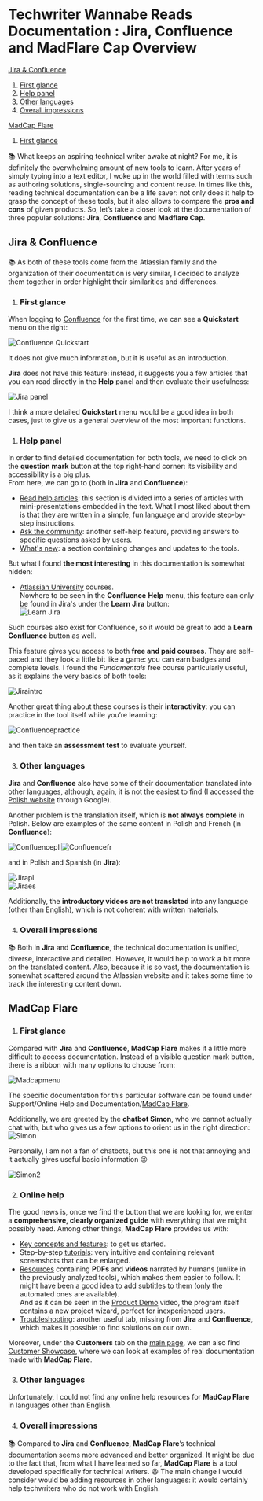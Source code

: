 # **Techwriter Wannabe Reads Documentation : Jira, Confluence and MadFlare Cap Overview**


   [Jira & Confluence](#jira--confluence)  
   1. [First glance](#first-glance)
   2. [Help panel](#online-help)
   3. [Other languages](#other-languages)
   4. [Overall impressions](#overall-impressions)  
   
   [MadCap Flare](#madcap-flare)  
   1. [First glance](#first-glance)

:books: What keeps an aspiring technical writer awake at night? For me, it is definitely the overwhelming amount of new tools to learn. After years of simply typing into a text editor, I woke up in the world filled with terms such as authoring solutions, single-sourcing and content reuse. In times like this, reading technical documentation can be a life saver: not only does it help to grasp the concept of these tools, but it also allows to compare the **pros and cons** of given products. So, let’s take a closer look at the documentation of three popular solutions: **Jira**, **Confluence** and **Madflare Cap**.

## Jira & Confluence
:books:
As both of these tools come from the Atlassian family and the organization of their documentation is very similar, I decided to analyze them together in order highlight their similarities and differences. 

1. ### **First glance** 

When logging to [Confluence](https://techcommvistula.atlassian.net/wiki/spaces/TECHCOMMVI/overview) for the first time, we can see a **Quickstart** menu on the right:  

![Confluence Quickstart](confluence1.jpeg)  

It does not give much information, but it is useful as an introduction.  

**Jira** does not have this feature: instead, it suggests you a few articles that you can read directly in the **Help** panel and then evaluate their usefulness:  

![Jira panel](jira2.jpeg)

I think a more detailed **Quickstart** menu would be a good idea in both cases, just to give us a general overview of the most important functions.

1. ### **Help panel**  

In order to find detailed documentation for both tools, we need to click on the **question mark** button at the top right-hand corner: its visibility and accessibility is a big plus.  
From here, we can go to (both in **Jira** and **Confluence**):  
* [Read help articles](https://support.atlassian.com/confluence-cloud/resources/): this section is divided into a series of articles with mini-presentations embedded in the text. What I most liked about them is that they are written in a simple, fun language and provide step-by-step instructions.  
* [Ask the community](https://community.atlassian.com/t5/Confluence/ct-p/confluence): another self-help feature, providing answers to specific questions asked by users.  
* [What's new](https://confluence.atlassian.com/cloud/blog): a section containing changes and updates to the tools.  

But what I found **the most interesting** in this documentation is somewhat hidden: 
* [Atlassian University](https://university.atlassian.com/student/catalog) courses.  
  Nowhere to be seen in the **Confluence** **Help** menu, this feature can only be found in Jira's under the **Learn Jira** button:  
![Learn Jira](jira3.jpeg)  

Such courses also exist for Confluence, so it would be great to add a **Learn Confluence** button as well.  

This feature gives you access to both **free and paid courses**. They are self-paced and they look a little bit like a game: you can earn badges and complete levels. I found the *Fundamentals* free course particularly useful, as it explains the very basics of both tools:  

![Jiraintro](jira1.jpeg)  


Another great thing about these courses is their **interactivity**: you can practice in the tool itself while you’re learning:

![Confluencepractice](confluence2.jpeg)  


and then take an **assessment test** to evaluate yourself.  

3. ### **Other languages**  

**Jira** and **Confluence** also have some of their documentation translated into other languages, although, again, it is not the easiest to find (I accessed the [Polish website](https://www.atlassian.com/pl/software/confluence) through Google).  

Another problem is the translation itself, which is **not always complete** in Polish. Below are examples of the same content in Polish and French (in **Confluence**):  

![Confluencepl](confluencepl.jpeg)
![Confluencefr](confluencefr.jpeg)  

and in Polish and Spanish (in **Jira**):  

![Jirapl](jirapl.jpeg)  
![Jiraes](jiraesp.jpeg)  

Additionally, the **introductory videos are not translated** into any language (other than English), which is not coherent with written materials.  

4. ### **Overall impressions**
   
:books: Both in **Jira** and **Confluence**, the technical documentation is unified, diverse, interactive and detailed. However, it would help to work a bit more on the translated content. Also, because it is so vast, the documentation is somewhat scattered around the Atlassian website and it takes some time to track the interesting content down.  

  

## MadCap Flare  

1. ### **First glance**  

Compared with **Jira** and **Confluence**, **MadCap Flare** makes it a little more difficult to access documentation. Instead of a visible question mark button, there is a ribbon with many options to choose from:  

![Madcapmenu](madcap3.jpeg)  

The specific documentation for this particular software can be found under Support/Online Help and Documentation/[MadCap Flare](https://help.madcapsoftware.com/flare2021r2/Content/Flare/Introduction/Home.htm).  

Additionally, we are greeted by the **chatbot Simon**, who we cannot actually chat with, but who gives us a few options to orient us in the right direction:  
![Simon](madcap2.jpeg)  

Personally, I am not a fan of chatbots, but this one is not that annoying and it actually gives useful basic information :wink:

![Simon2](madcap1.jpeg)  

  

2. ### **Online help**  

The good news is, once we find the button that we are looking for, we enter a **comprehensive, clearly organized guide** with everything that we might possibly need. Among other things, **MadCap Flare** provides us with:
* [Key concepts and features](https://help.madcapsoftware.com/flare2021r2/Content/Flare/Introduction/Features/Key-Features.htm): to get us started.   
* Step-by-step [tutorials](https://help.madcapsoftware.com/flare2021r2/Content/Flare/Tutorials/Tutorials.htm): very intuitive and containing relevant screenshots that can be enlarged.  
* [Resources](https://help.madcapsoftware.com/flare2021r2/Content/Flare/Introduction/Resources.htm) containing **PDFs** and **videos** narrated by humans (unlike in the previously analyzed tools), which makes them easier to follow. It might have been a good idea to add subtitles to them (only the automated ones are available).  
And as it can be seen in the [Product Demo](https://www.madcapsoftware.com/videos/flare/product-demo-an-overview-of-madcap-flare/#content) video, the program itself contains a new project wizard, perfect for inexperienced users.  
* [Troubleshooting](https://help.madcapsoftware.com/flare2021r2/Content/Flare/Troubleshooting/Troubleshooting.htm): another useful tab, missing from **Jira** and **Confluence**, which makes it possible to find solutions on our own.  

Moreover, under the **Customers** tab on the [main page](https://www.madcapsoftware.com), we can also find [Customer Showcase](https://www.madcapsoftware.com/customers/customer-showcase/), where we can look at examples of real documentation made with **MadCap Flare**.  

3. ### **Other languages**  

Unfortunately, I could not find any online help resources for **MadCap Flare** in languages other than English.  

4. ### **Overall impressions**  

:books: Compared to **Jira** and **Confluence**, **MadCap Flare**’s technical documentation seems more advanced and better organized. It might be due to the fact that, from what I have learned so far, **MadCap Flare** is a tool developed specifically for technical writers. :smiley: The main change I would consider would be adding resources in other languages: it would certainly help techwriters who do not work with English.